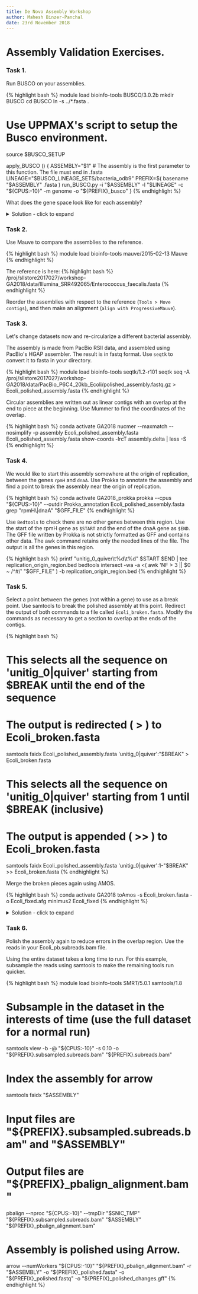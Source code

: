 ```yaml
---
title: De Novo Assembly Workshop
author: Mahesh Binzer-Panchal
date: 23rd November 2018
---
```

# Assembly Validation Exercises.

### Task 1.

Run BUSCO on your assemblies.

{% highlight bash %}
module load bioinfo-tools BUSCO/3.0.2b
mkdir BUSCO
cd BUSCO
ln -s ../*.fasta .
# Use UPPMAX's script to setup the Busco environment.
source $BUSCO_SETUP

apply_BUSCO () {
	ASSEMBLY="$1" # The assembly is the first parameter to this function. The file must end in .fasta
	LINEAGE="$BUSCO_LINEAGE_SETS/bacteria_odb9"
	PREFIX=$( basename "$ASSEMBLY" .fasta )
	run_BUSCO.py -i "$ASSEMBLY" -l "$LINEAGE" -c "${CPUS:-10}" -m genome -o "${PREFIX}_busco"
}
{% endhighlight %}

What does the gene space look like for each assembly?

<details>
<summary> Solution - click to expand </summary>

{% highlight bash %}
::::::::::::::
run_abyss_k35_cleaned_busco/short_summary_abyss_k35_cleaned_busco.txt
::::::::::::::
	C:97.3%[S:48.0%,D:49.3%],F:0.0%,M:2.7%,n:148

	144	Complete BUSCOs (C)
	71	Complete and single-copy BUSCOs (S)
	73	Complete and duplicated BUSCOs (D)
	0	Fragmented BUSCOs (F)
	4	Missing BUSCOs (M)
	148	Total BUSCO groups searched
::::::::::::::
run_masurca_cleaned_busco/short_summary_masurca_cleaned_busco.txt
::::::::::::::
	C:93.9%[S:50.0%,D:43.9%],F:0.0%,M:6.1%,n:148

	139	Complete BUSCOs (C)
	74	Complete and single-copy BUSCOs (S)
	65	Complete and duplicated BUSCOs (D)
	0	Fragmented BUSCOs (F)
	9	Missing BUSCOs (M)
	148	Total BUSCO groups searched
::::::::::::::
run_shovill_full_megahit_busco/short_summary_shovill_full_megahit_busco.txt
::::::::::::::
	C:0.0%[S:0.0%,D:0.0%],F:0.0%,M:100.0%,n:148

	0	Complete BUSCOs (C)
	0	Complete and single-copy BUSCOs (S)
	0	Complete and duplicated BUSCOs (D)
	0	Fragmented BUSCOs (F)
	148	Missing BUSCOs (M)
	148	Total BUSCO groups searched
::::::::::::::
run_spades_k21-127_cleaned_busco/short_summary_spades_k21-127_cleaned_busco.txt
::::::::::::::
	C:98.6%[S:35.1%,D:63.5%],F:0.0%,M:1.4%,n:148

	146	Complete BUSCOs (C)
	52	Complete and single-copy BUSCOs (S)
	94	Complete and duplicated BUSCOs (D)
	0	Fragmented BUSCOs (F)
	2	Missing BUSCOs (M)
	148	Total BUSCO groups searched
::::::::::::::
run_spades_k21-127_full_busco/short_summary_spades_k21-127_full_busco.txt
::::::::::::::
	C:99.3%[S:13.5%,D:85.8%],F:0.0%,M:0.7%,n:148

	147	Complete BUSCOs (C)
	20	Complete and single-copy BUSCOs (S)
	127	Complete and duplicated BUSCOs (D)
	0	Fragmented BUSCOs (F)
	1	Missing BUSCOs (M)
	148	Total BUSCO groups searched
::::::::::::::
run_spades_k21-127_normalized_busco/short_summary_spades_k21-127_normalized_busco.txt
::::::::::::::
	C:99.3%[S:14.2%,D:85.1%],F:0.0%,M:0.7%,n:148

	147	Complete BUSCOs (C)
	21	Complete and single-copy BUSCOs (S)
	126	Complete and duplicated BUSCOs (D)
	0	Fragmented BUSCOs (F)
	1	Missing BUSCOs (M)
	148	Total BUSCO groups searched
::::::::::::::
run_spades_k21-55_cleaned_busco/short_summary_spades_k21-55_cleaned_busco.txt
::::::::::::::
	C:98.7%[S:36.5%,D:62.2%],F:0.0%,M:1.3%,n:148

	146	Complete BUSCOs (C)
	54	Complete and single-copy BUSCOs (S)
	92	Complete and duplicated BUSCOs (D)
	0	Fragmented BUSCOs (F)
	2	Missing BUSCOs (M)
	148	Total BUSCO groups searched
::::::::::::::
run_spades_k21-55_full_busco/short_summary_spades_k21-55_full_busco.txt
::::::::::::::
	C:99.4%[S:12.2%,D:87.2%],F:0.0%,M:0.6%,n:148

	147	Complete BUSCOs (C)
	18	Complete and single-copy BUSCOs (S)
	129	Complete and duplicated BUSCOs (D)
	0	Fragmented BUSCOs (F)
	1	Missing BUSCOs (M)
	148	Total BUSCO groups searched
::::::::::::::
run_spades_k21-55_normalized_busco/short_summary_spades_k21-55_normalized_busco.txt
::::::::::::::
	C:99.3%[S:14.2%,D:85.1%],F:0.0%,M:0.7%,n:148

	147	Complete BUSCOs (C)
	21	Complete and single-copy BUSCOs (S)
	126	Complete and duplicated BUSCOs (D)
	0	Fragmented BUSCOs (F)
	1	Missing BUSCOs (M)
	148	Total BUSCO groups searched

{% endhighlight %}

</details>

### Task 2.

Use Mauve to compare the assemblies to the reference.

{% highlight bash %}
module load bioinfo-tools mauve/2015-02-13
Mauve
{% endhighlight %}

The reference is here:
{% highlight bash %}
/proj/sllstore2017027/workshop-GA2018/data/Illumina_SRR492065/Enterococcus_faecalis.fasta
{% endhighlight %}

Reorder the assemblies with respect to the reference (`Tools > Move contigs`), and then make an alignment (`align with ProgressiveMauve`).

### Task 3.

Let's change datasets now and re-circularize a different bacterial assembly.

The assembly is made from PacBio RSII data, and assembled using PacBio's HGAP assembler. The result is in fastq format.
Use `seqtk` to convert it to fasta in your directory.

{% highlight bash %}
module load bioinfo-tools seqtk/1.2-r101
seqtk seq -A /proj/sllstore2017027/workshop-GA2018/data/PacBio_P6C4_20kb_Ecoli/polished_assembly.fastq.gz > Ecoli_polished_assembly.fasta
{% endhighlight %}

Circular assemblies are written out as linear contigs with an overlap at the end to piece at the beginning.
Use Mummer to find the coordinates of the overlap.

{% highlight bash %}
conda activate GA2018
nucmer --maxmatch --nosimplify -p assembly Ecoli_polished_assembly.fasta Ecoli_polished_assembly.fasta
show-coords -lrcT assembly.delta | less -S
{% endhighlight %}

### Task 4.

We would like to start this assembly somewhere at the origin of replication, between the genes `rpmH` and `dnaA`.
Use Prokka to annotate the assembly and find a point to break the assembly near the origin of replication.

{% highlight bash %}
conda activate GA2018_prokka
prokka --cpus "${CPUS:-10}" --outdir Prokka_annotation Ecoli_polished_assembly.fasta
grep "rpmH\|dnaA" "$GFF_FILE"
{% endhighlight %}

Use `Bedtools` to check there are no other genes between this region. Use the start of the rpmH gene as `$START`
and the end of the dnaA gene as `$END`. The GFF file written by Prokka is not
strictly formatted as GFF and contains other data. The awk command retains only the needed lines of the file.
The output is all the genes in this region.

{% highlight bash %}
printf "unitig_0_quiver\t%d\t%d" $START $END | tee replication_origin_region.bed
bedtools intersect -wa -a <( awk 'NF > 3 || $0 ~ /^#/' "$GFF_FILE" ) -b replication_origin_region.bed
{% endhighlight %}

### Task 5.

Select a point between the genes (not within a gene) to use as a break point.
Use samtools to break the polished assembly at this point. Redirect the output
of both commands to a file called `Ecoli_broken.fasta`. Modify the commands
as necessary to get a section to overlap at the ends of the contigs.

{% highlight bash %}
# This selects all the sequence on 'unitig_0|quiver' starting from $BREAK until the end of the sequence
# The output is redirected ( > ) to Ecoli_broken.fasta
samtools faidx Ecoli_polished_assembly.fasta 'unitig_0|quiver':"$BREAK" > Ecoli_broken.fasta
# This selects all the sequence on 'unitig_0|quiver' starting from 1 until $BREAK (inclusive)
# The output is appended ( >> ) to Ecoli_broken.fasta
samtools faidx Ecoli_polished_assembly.fasta 'unitig_0|quiver':1-"$BREAK" >> Ecoli_broken.fasta
{% endhighlight %}

Merge the broken pieces again using AMOS.

{% highlight bash %}
conda activate GA2018
toAmos -s Ecoli_broken.fasta -o Ecoli_fixed.afg
minimus2 Ecoli_fixed
{% endhighlight %}

<details>
<summary> Solution - click to expand </summary>

The overlap shown in the previous task was near the end (4642500-4660550), but not up to it (4681865).
In order to make a successful reassembly on the overlap we need to trim out the part on the end that
does not overlap, by not including it in the selection.

{% highlight bash %}
samtools faidx Ecoli_polished_assembly.fasta 'unitig_0|quiver':1985200-4660550 > Ecoli_broken.fasta
samtools faidx Ecoli_polished_assembly.fasta 'unitig_0|quiver':1-1985200 >> Ecoli_broken.fasta
toAmos -s Ecoli_broken.fasta -o Ecoli_fixed.afg
minimus2 Ecoli_fixed
{% endhighlight %}

</details>

### Task 6.

Polish the assembly again to reduce errors in the overlap region. Use the reads in your Ecoli_pb.subreads.bam file.

Using the entire dataset takes a long time to run. For this example, subsample the reads using samtools to make the remaining
tools run quicker.

{% highlight bash %}
module load bioinfo-tools SMRT/5.0.1 samtools/1.8

# Subsample in the dataset in the interests of time (use the full dataset for a normal run)
samtools view -b -@ "${CPUS:-10}" -s 0.10 -o "${PREFIX}.subsampled.subreads.bam" "${PREFIX}.subreads.bam"

# Index the assembly for arrow
samtools faidx "$ASSEMBLY"

# Input files are "${PREFIX}.subsampled.subreads.bam" and "$ASSEMBLY"
# Output files are "${PREFIX}_pbalign_alignment.bam"
pbalign --nproc "${CPUS:-10}" --tmpDir "$SNIC_TMP" "${PREFIX}.subsampled.subreads.bam" "$ASSEMBLY" "${PREFIX}_pbalign_alignment.bam"

# Assembly is polished using Arrow.
arrow --numWorkers "${CPUS:-10}" "${PREFIX}_pbalign_alignment.bam" -r "$ASSEMBLY" -o "${PREFIX}_polished.fasta" -o "${PREFIX}_polished.fastq" -o "${PREFIX}_polished_changes.gff"
{% endhighlight %}
